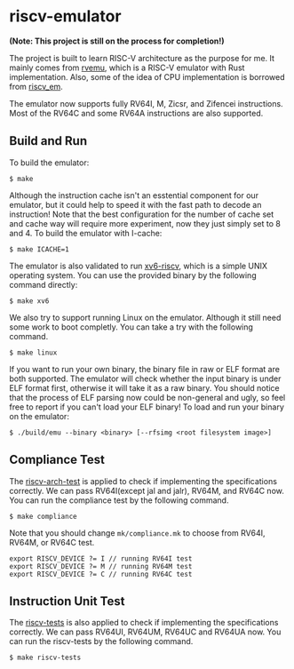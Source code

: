 # riscv-emulator

**(Note: This project is still on the process for completion!)**

The project is built to learn RISC-V architecture as the purpose for me. It mainly comes
from [rvemu](https://github.com/d0iasm/rvemu), which is a RISC-V emulator with
Rust implementation. Also, some of the idea of CPU implementation is borrowed from
[riscv_em](https://github.com/franzflasch/riscv_em).

The emulator now supports fully RV64I, M, Zicsr, and Zifencei instructions. Most of the RV64C
and some RV64A instructions are also supported.

## Build and Run

To build the emulator:
```
$ make
```

Although the instruction cache isn't an esstential component for our emulator, but it could
help to speed it with the fast path to decode an instruction! Note that the best
configuration for the number of cache set and cache way will require more experiment, now
they just simply set to 8 and 4. To build the emulator with I-cache:
```
$ make ICACHE=1
```

The emulator is also validated to run [xv6-riscv](https://github.com/mit-pdos/xv6-riscv),
which is a simple UNIX operating system. You can use the provided binary by the following
command directly:

```
$ make xv6
```

We also try to support running Linux on the emulator. Although it still need some work to boot
completly. You can take a try with the following command.

```
$ make linux
```

If you want to run your own binary, the binary file in raw or ELF format are both supported.
The emulator will check whether the input binary is under ELF format first, otherwise it will
take it as a raw binary. You should notice that the process of ELF parsing now could be
non-general and ugly, so feel free to report if you can't load your ELF binary! To load and
run your binary on the emulator:
```
$ ./build/emu --binary <binary> [--rfsimg <root filesystem image>]
```

## Compliance Test

The [riscv-arch-test](https://github.com/riscv/riscv-arch-test) is applied to check if
implementing the specifications correctly. We can pass RV64I(except jal and jalr), RV64M,
and RV64C now. You can run the compliance test by the following command.
```
$ make compliance
```

Note that you should change `mk/compliance.mk` to choose from RV64I, RV64M, or RV64C test.
```
export RISCV_DEVICE ?= I // running RV64I test
export RISCV_DEVICE ?= M // running RV64M test
export RISCV_DEVICE ?= C // running RV64C test
```

## Instruction Unit Test

The [riscv-tests](https://github.com/riscv-software-src/riscv-tests) is also applied to check
if implementing the specifications correctly. We can pass RV64UI, RV64UM, RV64UC and RV64UA
now. You can run the riscv-tests by the following command.

```
$ make riscv-tests
```
